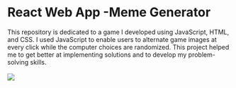 # React Web App -Meme Generator
This repository is dedicated to a game I developed using JavaScript, HTML, and CSS. I used JavaScript to enable users to alternate game images at every click while the computer choices are randomized. This project helped me to get better at implementing solutions and to develop my problem-solving skills.
<br />
<br />
<img src="https://i.imgur.com/5zWjcLK.png"/>



